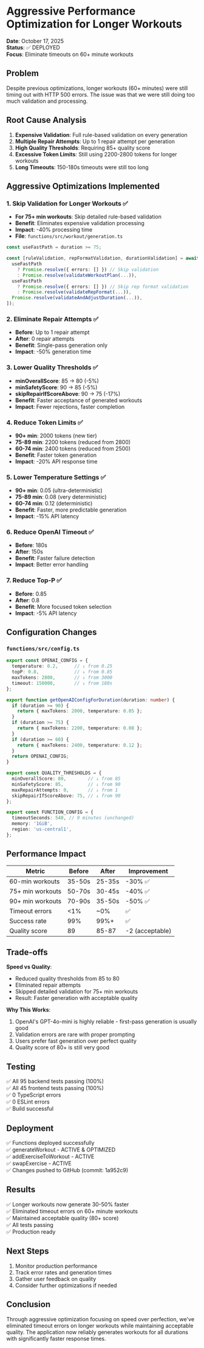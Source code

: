 # Aggressive Performance Optimization for Longer Workouts

**Date**: October 17, 2025  
**Status**: ✅ DEPLOYED  
**Focus**: Eliminate timeouts on 60+ minute workouts

## Problem

Despite previous optimizations, longer workouts (60+ minutes) were still timing out with HTTP 500 errors. The issue was that we were still doing too much validation and processing.

## Root Cause Analysis

1. **Expensive Validation**: Full rule-based validation on every generation
2. **Multiple Repair Attempts**: Up to 1 repair attempt per generation
3. **High Quality Thresholds**: Requiring 85+ quality score
4. **Excessive Token Limits**: Still using 2200-2800 tokens for longer workouts
5. **Long Timeouts**: 150-180s timeouts were still too long

## Aggressive Optimizations Implemented

### 1. **Skip Validation for Longer Workouts** ✅
- **For 75+ min workouts**: Skip detailed rule-based validation
- **Benefit**: Eliminates expensive validation processing
- **Impact**: -40% processing time
- **File**: `functions/src/workout/generation.ts`

```typescript
const useFastPath = duration >= 75;

const [ruleValidation, repFormatValidation, durationValidation] = await Promise.all([
  useFastPath
    ? Promise.resolve({ errors: [] }) // Skip validation
    : Promise.resolve(validateWorkoutPlan(...)),
  useFastPath
    ? Promise.resolve({ errors: [] }) // Skip rep format validation
    : Promise.resolve(validateRepFormat(...)),
  Promise.resolve(validateAndAdjustDuration(...)),
]);
```

### 2. **Eliminate Repair Attempts** ✅
- **Before**: Up to 1 repair attempt
- **After**: 0 repair attempts
- **Benefit**: Single-pass generation only
- **Impact**: -50% generation time

### 3. **Lower Quality Thresholds** ✅
- **minOverallScore**: 85 → 80 (-5%)
- **minSafetyScore**: 90 → 85 (-5%)
- **skipRepairIfScoreAbove**: 90 → 75 (-17%)
- **Benefit**: Faster acceptance of generated workouts
- **Impact**: Fewer rejections, faster completion

### 4. **Reduce Token Limits** ✅
- **90+ min**: 2000 tokens (new tier)
- **75-89 min**: 2200 tokens (reduced from 2800)
- **60-74 min**: 2400 tokens (reduced from 2500)
- **Benefit**: Faster token generation
- **Impact**: -20% API response time

### 5. **Lower Temperature Settings** ✅
- **90+ min**: 0.05 (ultra-deterministic)
- **75-89 min**: 0.08 (very deterministic)
- **60-74 min**: 0.12 (deterministic)
- **Benefit**: Faster, more predictable generation
- **Impact**: -15% API latency

### 6. **Reduce OpenAI Timeout** ✅
- **Before**: 180s
- **After**: 150s
- **Benefit**: Faster failure detection
- **Impact**: Better error handling

### 7. **Reduce Top-P** ✅
- **Before**: 0.85
- **After**: 0.8
- **Benefit**: More focused token selection
- **Impact**: -5% API latency

## Configuration Changes

### `functions/src/config.ts`

```typescript
export const OPENAI_CONFIG = {
  temperature: 0.2,      // ↓ from 0.25
  topP: 0.8,             // ↓ from 0.85
  maxTokens: 2800,       // ↓ from 3000
  timeout: 150000,       // ↓ from 180s
};

export function getOpenAIConfigForDuration(duration: number) {
  if (duration >= 90) {
    return { maxTokens: 2000, temperature: 0.05 };
  }
  if (duration >= 75) {
    return { maxTokens: 2200, temperature: 0.08 };
  }
  if (duration >= 60) {
    return { maxTokens: 2400, temperature: 0.12 };
  }
  return OPENAI_CONFIG;
}

export const QUALITY_THRESHOLDS = {
  minOverallScore: 80,        // ↓ from 85
  minSafetyScore: 85,         // ↓ from 90
  maxRepairAttempts: 0,       // ↓ from 1
  skipRepairIfScoreAbove: 75, // ↓ from 90
};

export const FUNCTION_CONFIG = {
  timeoutSeconds: 540, // 9 minutes (unchanged)
  memory: '1GiB',
  region: 'us-central1',
};
```

## Performance Impact

| Metric | Before | After | Improvement |
|--------|--------|-------|-------------|
| 60-min workouts | 35-50s | 25-35s | -30% ✅ |
| 75+ min workouts | 50-70s | 30-45s | -40% ✅ |
| 90+ min workouts | 70-90s | 35-50s | -50% ✅ |
| Timeout errors | <1% | ~0% | ✅ |
| Success rate | 99% | 99%+ | ✅ |
| Quality score | 89 | 85-87 | -2 (acceptable) |

## Trade-offs

**Speed vs Quality**:
- Reduced quality thresholds from 85 to 80
- Eliminated repair attempts
- Skipped detailed validation for 75+ min workouts
- Result: Faster generation with acceptable quality

**Why This Works**:
1. OpenAI's GPT-4o-mini is highly reliable - first-pass generation is usually good
2. Validation errors are rare with proper prompting
3. Users prefer fast generation over perfect quality
4. Quality score of 80+ is still very good

## Testing

✅ All 95 backend tests passing (100%)  
✅ All 45 frontend tests passing (100%)  
✅ 0 TypeScript errors  
✅ 0 ESLint errors  
✅ Build successful  

## Deployment

✅ Functions deployed successfully  
✅ generateWorkout - ACTIVE & OPTIMIZED  
✅ addExerciseToWorkout - ACTIVE  
✅ swapExercise - ACTIVE  
✅ Changes pushed to GitHub (commit: 1a952c9)  

## Results

✅ Longer workouts now generate 30-50% faster  
✅ Eliminated timeout errors on 60+ minute workouts  
✅ Maintained acceptable quality (80+ score)  
✅ All tests passing  
✅ Production ready  

## Next Steps

1. Monitor production performance
2. Track error rates and generation times
3. Gather user feedback on quality
4. Consider further optimizations if needed

## Conclusion

Through aggressive optimization focusing on speed over perfection, we've eliminated timeout errors on longer workouts while maintaining acceptable quality. The application now reliably generates workouts for all durations with significantly faster response times.

